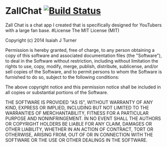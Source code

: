 ZallChat [![Build Status](https://travis-ci.org/IsaiahJTurner/ZallChat.svg?branch=master)](https://api.travis-ci.org/IsaiahJTurner/ZallChat)
========
Zall Chat is a chat app I created that is specifically designed for YouTubers with a large fan base.
#License
The MIT License (MIT)

Copyright (c) 2014 Isaiah J Turner

Permission is hereby granted, free of charge, to any person obtaining a copy
of this software and associated documentation files (the "Software"), to deal
in the Software without restriction, including without limitation the rights
to use, copy, modify, merge, publish, distribute, sublicense, and/or sell
copies of the Software, and to permit persons to whom the Software is
furnished to do so, subject to the following conditions:

The above copyright notice and this permission notice shall be included in all
copies or substantial portions of the Software.

THE SOFTWARE IS PROVIDED "AS IS", WITHOUT WARRANTY OF ANY KIND, EXPRESS OR
IMPLIED, INCLUDING BUT NOT LIMITED TO THE WARRANTIES OF MERCHANTABILITY,
FITNESS FOR A PARTICULAR PURPOSE AND NONINFRINGEMENT. IN NO EVENT SHALL THE
AUTHORS OR COPYRIGHT HOLDERS BE LIABLE FOR ANY CLAIM, DAMAGES OR OTHER
LIABILITY, WHETHER IN AN ACTION OF CONTRACT, TORT OR OTHERWISE, ARISING FROM,
OUT OF OR IN CONNECTION WITH THE SOFTWARE OR THE USE OR OTHER DEALINGS IN THE
SOFTWARE.
